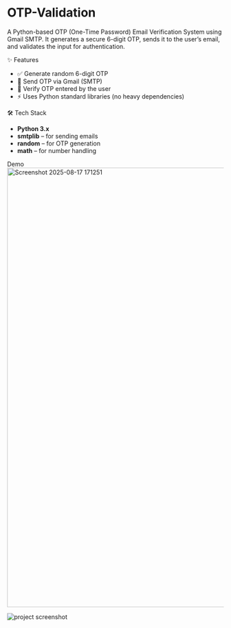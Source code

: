 # OTP-Validation
A Python-based OTP (One-Time Password) Email Verification System using Gmail SMTP. It generates a secure 6-digit OTP, sends it to the user’s email, and validates the input for authentication.

✨ Features
- ✅ Generate random 6-digit OTP
- 📧 Send OTP via Gmail (SMTP)
- 🔑 Verify OTP entered by the user
- ⚡ Uses Python standard libraries (no heavy dependencies)

🛠️ Tech Stack
- **Python 3.x**
- **smtplib** – for sending emails
- **random** – for OTP generation
- **math** – for number handling

Demo
<img width="1920" height="1020" alt="Screenshot 2025-08-17 171251" src="https://github.com/user-attachments/assets/0c6fd705-1fc6-4141-9f63-82703e836f23" />

![project screenshot](https://github.com/user-attachments/assets/4df051f2-a7b8-40a6-b144-2fd791c15d02)
